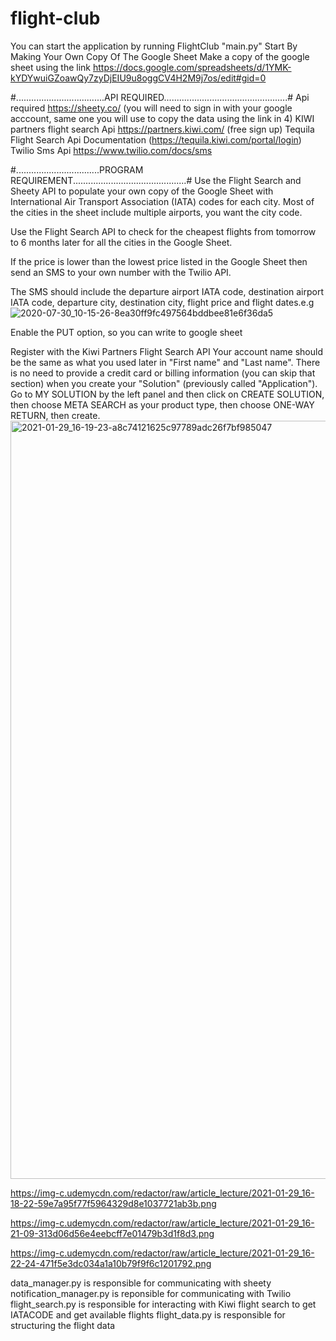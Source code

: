 # flight-club
You can start the application by running FlightClub "main.py"
Start By Making Your Own Copy Of The Google Sheet 
Make a copy of the google sheet using the link https://docs.google.com/spreadsheets/d/1YMK-kYDYwuiGZoawQy7zyDjEIU9u8oggCV4H2M9j7os/edit#gid=0

#...................................API REQUIRED.................................................#
Api required https://sheety.co/ (you will need to sign in with your google acccount, same one you will use to copy the data using the link in 4)
KIWI partners flight search Api https://partners.kiwi.com/ (free sign up)
Tequila Flight Search Api Documentation (https://tequila.kiwi.com/portal/login)
Twilio Sms Api https://www.twilio.com/docs/sms

#.................................PROGRAM REQUIREMENT.............................................#
Use the Flight Search and Sheety API to populate your own copy of the Google Sheet with International Air Transport Association (IATA) codes for each city. Most of the cities in the sheet include multiple airports, you want the city code.

Use the Flight Search API to check for the cheapest flights from tomorrow to 6 months later for all the cities in the Google Sheet.

If the price is lower than the lowest price listed in the Google Sheet then send an SMS to your own number with the Twilio API.

The SMS should include the departure airport IATA code, destination airport IATA code, departure city, destination city, flight price and flight dates.e.g
![2020-07-30_10-15-26-8ea30ff9fc497564bddbee81e6f36da5](https://user-images.githubusercontent.com/88582897/174786945-b7622790-7e08-456b-a93a-382f23f755fb.png)


Enable the PUT option, so you can write to google sheet

Register with the Kiwi Partners Flight Search API
Your account name should be the same as what you used later in "First name" and "Last name".
There is no need to provide a credit card or billing information (you can skip that section) when you create your "Solution" (previously called "Application").
Go to MY SOLUTION by the left panel and then click on CREATE SOLUTION, then choose META SEARCH as your product type, then choose ONE-WAY RETURN, then create.
<img width="1213" alt="2021-01-29_16-19-23-a8c74121625c97789adc26f7bf985047" src="https://user-images.githubusercontent.com/88582897/174790116-57b4e2ad-5e54-4d9d-94c2-05e364b24570.png">

https://img-c.udemycdn.com/redactor/raw/article_lecture/2021-01-29_16-18-22-59e7a95f77f5964329d8e1037721ab3b.png


https://img-c.udemycdn.com/redactor/raw/article_lecture/2021-01-29_16-21-09-313d06d56e4eebcff7e01479b3d1f8d3.png

https://img-c.udemycdn.com/redactor/raw/article_lecture/2021-01-29_16-22-24-471f5e3dc034a1a10b79f9f6c1201792.png


data_manager.py is responsible for communicating with sheety
notification_manager.py is reponsible for communicating with Twilio
flight_search.py is responsible for interacting with Kiwi flight search to get IATACODE and get available flights
flight_data.py is responsible for structuring the flight data

